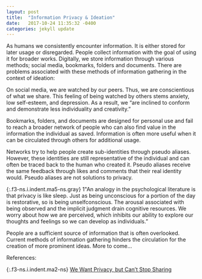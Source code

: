 ```yaml
---
layout: post
title:  "Information Privacy & Ideation"
date:   2017-10-24 11:35:32 -0400
categories: jekyll update
---
```

As humans we consistently encounter information. It is either stored for later usage or disregarded. People collect information with the goal of using it for broader works. Digitally, we store information through various methods; social media, bookmarks, folders and documents. There are problems associated with these methods of information gathering in the context of ideation:

On social media, we are watched by our peers. Thus, we are conscientious of what we share. This feeling of being watched by others stems anxiety, low self-esteem, and depression. As a result, we “are inclined to conform and demonstrate less individuality and creativity.”

Bookmarks, folders, and documents are designed for personal use and fail to reach a broader network of people who can also find value in the information the individual as saved. Information is often more useful when it can be circulated through others for additional usage.

Networks try to help people create sub-identities through pseudo aliases. However, these identities are still representative of the individual and can often be traced back to the human who created it. Pseudo aliases receive the same feedback through likes and comments that their real identity would. Pseudo aliases are not solutions to privacy.

{:.f3-ns.i.indent.ma5-ns.gray}
1"An analogy in the psychological literature is that privacy is like sleep. Just as being unconscious for a portion of the day is restorative, so is being unselfconscious. The arousal associated with being observed and the implicit judgment drain cognitive resources. We worry about how we are perceived, which inhibits our ability to explore our thoughts and feelings so we can develop as individuals.”

People are a sufficient source of information that is often overlooked. Current methods of information gathering hinders the circulation for the creation of more prominent ideas. More to come...

References:

{:.f3-ns.i.indent.ma2-ns}
[We Want Privacy, but Can’t Stop Sharing](http://osebo.net)
